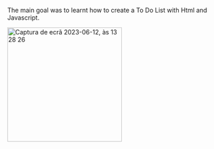 The main goal was to learnt how to create a To Do List with Html and Javascript.

<img width="260" alt="Captura de ecrã 2023-06-12, às 13 28 26" src="https://github.com/Sakura-blip/toDoLIst/assets/115422221/cbb6ecae-ae3a-4b81-8410-637026109860">
